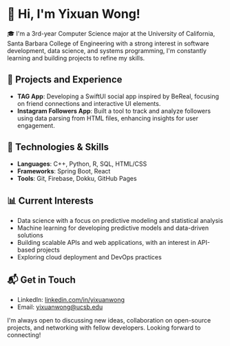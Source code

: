# 👋 Hi, I'm Yixuan Wong!

🎓 I'm a 3rd-year Computer Science major at the University of California, Santa Barbara College of Engineering with a strong interest in software development, data science, and systems programming, I'm constantly learning and building projects to refine my skills.

## 💼 Projects and Experience

- **TAG App**: Developing a SwiftUI social app inspired by BeReal, focusing on friend connections and interactive UI elements.
- **Instagram Followers App**: Built a tool to track and analyze followers using data parsing from HTML files, enhancing insights for user engagement.
  
## 🔧 Technologies & Skills

- **Languages**: C++, Python, R, SQL, HTML/CSS
- **Frameworks**: Spring Boot, React
- **Tools**: Git, Firebase, Dokku, GitHub Pages

## 📊 Current Interests

- Data science with a focus on predictive modeling and statistical analysis
- Machine learning for developing predictive models and data-driven solutions
- Building scalable APIs and web applications, with an interest in API-based projects
- Exploring cloud deployment and DevOps practices

## 📬 Get in Touch

- LinkedIn: [linkedin.com/in/yixuanwong](https://linkedin.com/in/yixuanwong)
- Email: yixuanwong@ucsb.edu

I'm always open to discussing new ideas, collaboration on open-source projects, and networking with fellow developers. Looking forward to connecting!
